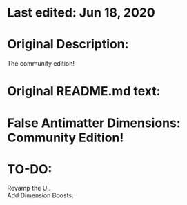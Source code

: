# Last edited: Jun 18, 2020
# Original Description:
The community edition!

# Original README.md text:

False Antimatter Dimensions: Community Edition!
=========

TO-DO:
==========
Revamp the UI.<br>
Add Dimension Boosts.
